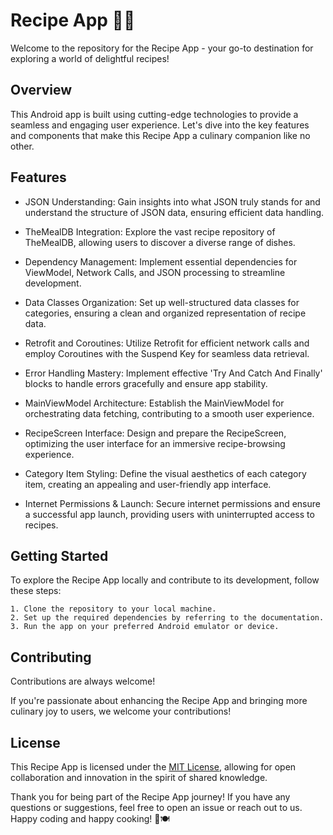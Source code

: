 
# Recipe App 🍲📱

Welcome to the repository for the Recipe App - your go-to destination for exploring a world of delightful recipes!

## Overview

This Android app is built using cutting-edge technologies to provide a seamless and engaging user experience. Let's dive into the key features and components that make this Recipe App a culinary companion like no other.



## Features

- JSON Understanding: Gain insights into what JSON truly stands for and understand the  structure of JSON data, ensuring efficient data handling.

- TheMealDB Integration: Explore the vast recipe repository of TheMealDB, allowing users to discover a diverse range of dishes.

- Dependency Management: Implement essential dependencies for ViewModel, Network Calls, and JSON processing to streamline development.

- Data Classes Organization: Set up well-structured data classes for categories, ensuring a clean and organized representation of recipe data.

- Retrofit and Coroutines: Utilize Retrofit for efficient network calls and employ Coroutines with the Suspend Key for seamless data retrieval.

- Error Handling Mastery: Implement effective 'Try And Catch And Finally' blocks to handle errors gracefully and ensure app stability.

- MainViewModel Architecture: Establish the MainViewModel for orchestrating data fetching, contributing to a smooth user experience.

- RecipeScreen Interface: Design and prepare the RecipeScreen, optimizing the user interface for an immersive recipe-browsing experience.

- Category Item Styling: Define the visual aesthetics of each category item, creating an appealing and user-friendly app interface.

- Internet Permissions & Launch: Secure internet permissions and ensure a successful app launch, providing users with uninterrupted access to recipes.


## Getting Started

To explore the Recipe App locally and contribute to its development, follow these steps:

    1. Clone the repository to your local machine.
    2. Set up the required dependencies by referring to the documentation.
    3. Run the app on your preferred Android emulator or device.
## Contributing

Contributions are always welcome!

If you're passionate about enhancing the Recipe App and bringing more culinary joy to users, we welcome your contributions! 

## License

This Recipe App is licensed under the [MIT License](https://choosealicense.com/licenses/mit/), allowing for open collaboration and innovation in the spirit of shared knowledge.

Thank you for being part of the Recipe App journey! If you have any questions or suggestions, feel free to open an issue or reach out to us. Happy coding and happy cooking! 🚀🍽️


